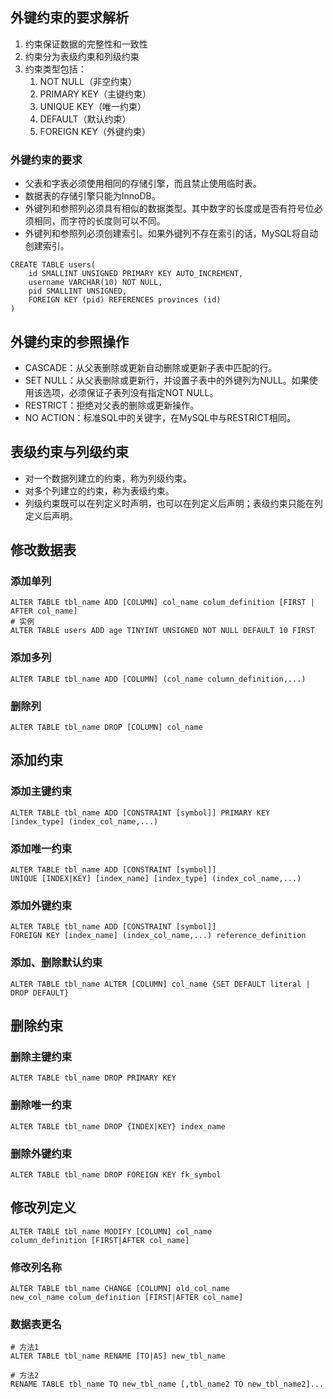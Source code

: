 ## 外键约束的要求解析

1. 约束保证数据的完整性和一致性
2. 约束分为表级约束和列级约束
3. 约束类型包括：
   1. NOT NULL（非空约束）
   2. PRIMARY KEY（主键约束）
   3. UNIQUE KEY（唯一约束）
   4. DEFAULT（默认约束）
   5. FOREIGN KEY（外键约束）



### 外键约束的要求

- 父表和字表必须使用相同的存储引擎，而且禁止使用临时表。
- 数据表的存储引擎只能为InnoDB。
- 外键列和参照列必须具有相似的数据类型。其中数字的长度或是否有符号位必须相同，而字符的长度则可以不同。
- 外键列和参照列必须创建索引。如果外键列不存在索引的话，MySQL将自动创建索引。

```mysql
CREATE TABLE users(
    id SMALLINT UNSIGNED PRIMARY KEY AUTO_INCREMENT,
    username VARCHAR(10) NOT NULL,
    pid SMALLINT UNSIGNED,
    FOREIGN KEY (pid) REFERENCES provinces (id)
)
```



## 外键约束的参照操作

- CASCADE：从父表删除或更新自动删除或更新子表中匹配的行。
- SET NULL：从父表删除或更新行，并设置子表中的外键列为NULL。如果使用该选项，必须保证子表列没有指定NOT NULL。
- RESTRICT：拒绝对父表的删除或更新操作。
- NO ACTION：标准SQL中的关键字，在MySQL中与RESTRICT相同。





## 表级约束与列级约束

- 对一个数据列建立的约束，称为列级约束。
- 对多个列建立的约束，称为表级约束。
- 列级约束既可以在列定义时声明，也可以在列定义后声明；表级约束只能在列定义后声明。



## 修改数据表

### 添加单列

```mysql
ALTER TABLE tbl_name ADD [COLUMN] col_name colum_definition [FIRST | AFTER col_name]
# 实例
ALTER TABLE users ADD age TINYINT UNSIGNED NOT NULL DEFAULT 10 FIRST
```



### 添加多列

```mysql
ALTER TABLE tbl_name ADD [COLUMN] (col_name column_definition,...)
```



### 删除列

```mysql
ALTER TABLE tbl_name DROP [COLUMN] col_name
```



## 添加约束

### 添加主键约束

```mysql
ALTER TABLE tbl_name ADD [CONSTRAINT [symbol]] PRIMARY KEY [index_type] (index_col_name,...)
```



### 添加唯一约束

```mysql
ALTER TABLE tbl_name ADD [CONSTRAINT [symbol]]
UNIQUE [INDEX|KEY] [index_name] [index_type] (index_col_name,...)
```



### 添加外键约束

```mysql
ALTER TABLE tbl_name ADD [CONSTRAINT [symbol]]
FOREIGN KEY [index_name] (index_col_name,...) reference_definition
```



### 添加、删除默认约束

```mysql
ALTER TABLE tbl_name ALTER [COLUMN] col_name {SET DEFAULT literal | DROP DEFAULT}
```



## 删除约束

### 删除主键约束

```mysql
ALTER TABLE tbl_name DROP PRIMARY KEY
```



### 删除唯一约束

```mysql
ALTER TABLE tbl_name DROP {INDEX|KEY} index_name
```



### 删除外键约束

```mysql
ALTER TABLE tbl_name DROP FOREIGN KEY fk_symbol
```



## 修改列定义

```mysql
ALTER TABLE tbl_name MODIFY [COLUMN] col_name
column_definition [FIRST|AFTER col_name]
```



### 修改列名称

```mysql
ALTER TABLE tbl_name CHANGE [COLUMN] old_col_name
new_col_name colum_definition [FIRST|AFTER col_name]
```



### 数据表更名

```mysql
# 方法1
ALTER TABLE tbl_name RENAME [TO|AS] new_tbl_name

# 方法2
RENAME TABLE tbl_name TO new_tbl_name [,tbl_name2 TO new_tbl_name2]...
```

